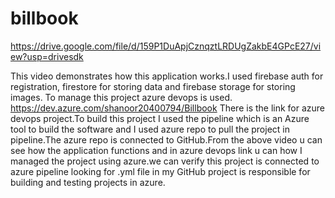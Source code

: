 # billbook
https://drive.google.com/file/d/159P1DuApjCznqztLRDUgZakbE4GPcE27/view?usp=drivesdk

This video demonstrates how this application works.I used firebase auth for registration, firestore for storing data and firebase storage for storing images.
To manage this project azure devops is used.
https://dev.azure.com/shanoor20400794/Billbook
There is the link for azure devops project.To build this project I used the pipeline which is an Azure tool to build the software and I used azure repo to pull the project in pipeline.The azure repo is connected to GitHub.From the above video u can see how the application functions and in azure devops link u can how I managed the project using azure.we can verify this project is connected to azure pipeline looking for .yml file in my GitHub project is responsible for building and testing projects in azure.
